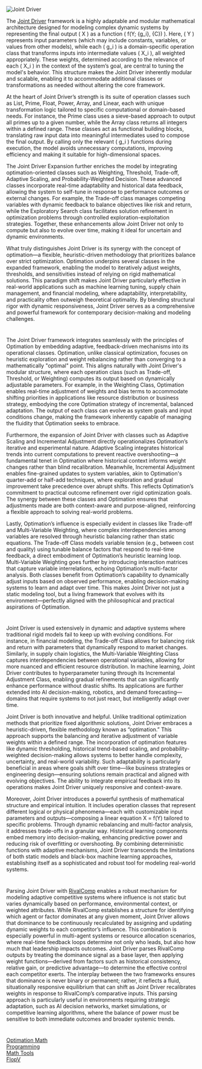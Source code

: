 ![Joint Driver](https://github.com/user-attachments/assets/9672cd11-cbc6-4e51-8779-3abec8babc25)

The [Joint Driver](https://chatgpt.com/g/g-67c344a88d508191a745afb345541d4c-joint-driver) framework is a highly adaptable and modular mathematical architecture designed for modeling complex dynamic systems by representing the final output \( X \) as a function \( f(Y; \{g_i\}, \{C\}) \). Here, \( Y \) represents input parameters (which may include constants, variables, or values from other models), while each \( g_i \) is a domain-specific operation class that transforms inputs into intermediate values \( X_i \), all weighted appropriately. These weights, determined according to the relevance of each \( X_i \) in the context of the system’s goal, are central to tuning the model's behavior. This structure makes the Joint Driver inherently modular and scalable, enabling it to accommodate additional classes or transformations as needed without altering the core framework.

At the heart of Joint Driver’s strength is its suite of operation classes such as List, Prime, Float, Power, Array, and Linear, each with unique transformation logic tailored to specific computational or domain-based needs. For instance, the Prime class uses a sieve-based approach to output all primes up to a given number, while the Array class returns all integers within a defined range. These classes act as functional building blocks, translating raw input data into meaningful intermediates used to compose the final output. By calling only the relevant \( g_i \) functions during execution, the model avoids unnecessary computations, improving efficiency and making it suitable for high-dimensional spaces.

The Joint Driver Expansion further enriches the model by integrating optimation-oriented classes such as Weighting, Threshold, Trade-off, Adaptive Scaling, and Probability-Weighted Decision. These advanced classes incorporate real-time adaptability and historical data feedback, allowing the system to self-tune in response to performance outcomes or external changes. For example, the Trade-off class manages competing variables with dynamic feedback to balance objectives like risk and return, while the Exploratory Search class facilitates solution refinement in optimization problems through controlled exploration-exploitation strategies. Together, these enhancements allow Joint Driver not only to compute but also to evolve over time, making it ideal for uncertain and dynamic environments.

What truly distinguishes Joint Driver is its synergy with the concept of optimation—a flexible, heuristic-driven methodology that prioritizes balance over strict optimization. Optimation underpins several classes in the expanded framework, enabling the model to iteratively adjust weights, thresholds, and sensitivities instead of relying on rigid mathematical solutions. This paradigm shift makes Joint Driver particularly effective in real-world applications such as machine learning tuning, supply chain management, and financial modeling, where adaptability, interpretability, and practicality often outweigh theoretical optimality. By blending structural rigor with dynamic responsiveness, Joint Driver serves as a comprehensive and powerful framework for contemporary decision-making and modeling challenges.

#

The Joint Driver framework integrates seamlessly with the principles of Optimation by embedding adaptive, feedback-driven mechanisms into its operational classes. Optimation, unlike classical optimization, focuses on heuristic exploration and weight rebalancing rather than converging to a mathematically "optimal" point. This aligns naturally with Joint Driver's modular structure, where each operation class (such as Trade-off, Threshold, or Weighting) computes its output based on dynamically adjustable parameters. For example, in the Weighting Class, Optimation enables real-time adjustment of weights and bias terms to accommodate shifting priorities in applications like resource distribution or business strategy, embodying the core Optimation strategy of incremental, balanced adaptation. The output of each class can evolve as system goals and input conditions change, making the framework inherently capable of managing the fluidity that Optimation seeks to embrace.

Furthermore, the expansion of Joint Driver with classes such as Adaptive Scaling and Incremental Adjustment directly operationalizes Optimation’s iterative and experimental nature. Adaptive Scaling integrates historical trends into current computations to prevent reactive overshooting—a fundamental tenet in Optimation where historical context informs weight changes rather than blind recalibration. Meanwhile, Incremental Adjustment enables fine-grained updates to system variables, akin to Optimation's quarter-add or half-add techniques, where exploration and gradual improvement take precedence over abrupt shifts. This reflects Optimation’s commitment to practical outcome refinement over rigid optimization goals. The synergy between these classes and Optimation ensures that adjustments made are both context-aware and purpose-aligned, reinforcing a flexible approach to solving real-world problems.

Lastly, Optimation’s influence is especially evident in classes like Trade-off and Multi-Variable Weighting, where complex interdependencies among variables are resolved through heuristic balancing rather than static equations. The Trade-off Class models variable tension (e.g., between cost and quality) using tunable balance factors that respond to real-time feedback, a direct embodiment of Optimation’s heuristic learning loop. Multi-Variable Weighting goes further by introducing interaction matrices that capture variable interrelations, echoing Optimation’s multi-factor analysis. Both classes benefit from Optimation’s capability to dynamically adjust inputs based on observed performance, enabling decision-making systems to learn and adapt over time. This makes Joint Driver not just a static modeling tool, but a living framework that evolves with its environment—perfectly aligned with the philosophical and practical aspirations of Optimation.

#

Joint Driver is used extensively in dynamic and adaptive systems where traditional rigid models fail to keep up with evolving conditions. For instance, in financial modeling, the Trade-off Class allows for balancing risk and return with parameters that dynamically respond to market changes. Similarly, in supply chain logistics, the Multi-Variable Weighting Class captures interdependencies between operational variables, allowing for more nuanced and efficient resource distribution. In machine learning, Joint Driver contributes to hyperparameter tuning through its Incremental Adjustment Class, enabling gradual refinements that can significantly enhance performance without drastic shifts. Its applications are further extended into AI decision-making, robotics, and demand forecasting—domains that require systems to not just react, but intelligently adapt over time.

Joint Driver is both innovative and helpful. Unlike traditional optimization methods that prioritize fixed algorithmic solutions, Joint Driver embraces a heuristic-driven, flexible methodology known as “optimation.” This approach supports the balancing and iterative adjustment of variable weights within a defined range. The incorporation of optimation features like dynamic thresholding, historical trend-based scaling, and probability-weighted decision-making allows systems to better handle complexity, uncertainty, and real-world variability. Such adaptability is particularly beneficial in areas where goals shift over time—like business strategies or engineering design—ensuring solutions remain practical and aligned with evolving objectives. The ability to integrate empirical feedback into its operations makes Joint Driver uniquely responsive and context-aware.

Moreover, Joint Driver introduces a powerful synthesis of mathematical structure and empirical intuition. It includes operation classes that represent different logical or physical phenomena—each with customizable input parameters and outputs—composing a linear equation X = f(Y) tailored to specific problems. Through dynamic rebalancing and multi-factor analysis, it addresses trade-offs in a granular way. Historical learning components embed memory into decision-making, enhancing predictive power and reducing risk of overfitting or overshooting. By combining deterministic functions with adaptive mechanisms, Joint Driver transcends the limitations of both static models and black-box machine learning approaches, establishing itself as a sophisticated and robust tool for modeling real-world systems.

#

Parsing Joint Driver with [RivalComp](https://chatgpt.com/g/g-6841c275ce288191913eae67be02d19f-rivalcomp) enables a robust mechanism for modeling adaptive competitive systems where influence is not static but varies dynamically based on performance, environmental context, or weighted attributes. While RivalComp establishes a structure for identifying which agent or factor dominates at any given moment, Joint Driver allows that dominance to be continuously recalculated by assigning and updating dynamic weights to each competitor’s influence. This combination is especially powerful in multi-agent systems or resource allocation scenarios, where real-time feedback loops determine not only who leads, but also how much that leadership impacts outcomes. Joint Driver parses RivalComp outputs by treating the dominance signal as a base layer, then applying weight functions—derived from factors such as historical consistency, relative gain, or predictive advantage—to determine the effective control each competitor exerts. The interplay between the two frameworks ensures that dominance is never binary or permanent; rather, it reflects a fluid, situationally responsive equilibrium that can shift as Joint Driver recalibrates weights in response to RivalComp’s comparative inputs. This parsing approach is particularly useful in environments requiring strategic adaptation, such as AI decision networks, market simulations, or competitive learning algorithms, where the balance of power must be sensitive to both immediate outcomes and broader systemic trends.

#

[Optimation Math](https://chatgpt.com/g/g-6782f9139b9c8191af0f5656d669a80b-optimation-math)
<br>
[Programming](https://github.com/sourceduty/Programming)
<br>
[Math Tools](https://github.com/sourceduty/Math_Tools)
<br>
[FlopV](https://github.com/sourceduty/FlopV)
